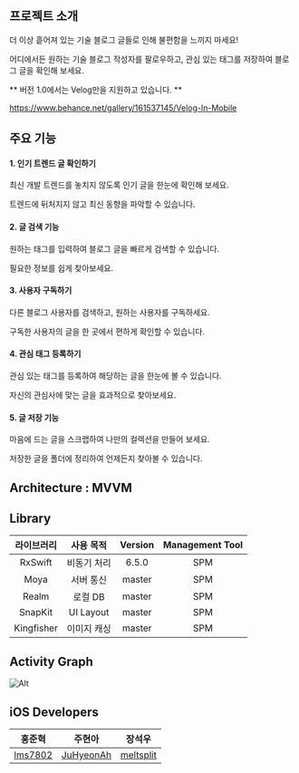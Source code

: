 ## 프로젝트 소개 

더 이상 흩어져 있는 기술 블로그 글들로 인해 불편함을 느끼지 마세요!

어디에서든 원하는 기술 블로그 작성자를 팔로우하고, 관심 있는 태그를 저장하여 블로그 글을 확인해 보세요.

** 버전 1.0에서는 Velog만을 지원하고 있습니다. **

https://www.behance.net/gallery/161537145/Velog-In-Mobile

## 주요 기능

#### 1. 인기 트렌드 글 확인하기

최신 개발 트렌드를 놓치지 않도록 인기 글을 한눈에 확인해 보세요.

트렌드에 뒤처지지 않고 최신 동향을 파악할 수 있습니다.

#### 2. 글 검색 기능

원하는 태그를 입력하여 블로그 글을 빠르게 검색할 수 있습니다.

필요한 정보를 쉽게 찾아보세요.

#### 3. 사용자 구독하기

다른 블로그 사용자를 검색하고, 원하는 사용자를 구독하세요.

구독한 사용자의 글을 한 곳에서 편하게 확인할 수 있습니다.

#### 4. 관심 태그 등록하기

관심 있는 태그를 등록하여 해당하는 글을 한눈에 볼 수 있습니다.

자신의 관심사에 맞는 글을 효과적으로 찾아보세요.

#### 5. 글 저장 기능

마음에 드는 글을 스크랩하여 나만의 컬렉션을 만들어 보세요.

저장한 글을 폴더에 정리하여 언제든지 찾아볼 수 있습니다.

## Architecture : MVVM

## Library

라이브러리 | 사용 목적 | Version | Management Tool
:---------:|:----------:|:---------: |:---------:
 RxSwift  | 비동기 처리 | 6.5.0 | SPM
 Moya | 서버 통신 | master | SPM
 Realm  | 로컬 DB | master | SPM
 SnapKit | UI Layout | master | SPM
 Kingfisher  | 이미지 캐싱 | master | SPM

## Activity Graph

![Alt](https://repobeats.axiom.co/api/embed/7c608d4f1c761be32c999fc378d60f23f98a90f8.svg "Repobeats analytics image")
 
## iOS Developers

| 홍준혁 | 주현아 | 장석우 |
| :---------:|:----------:|:----------:|
| [lms7802](https://github.com/hongjunehuke) | [JuHyeonAh](https://github.com/JuHyeonAh) | [meltsplit](https://github.com/meltsplit)

